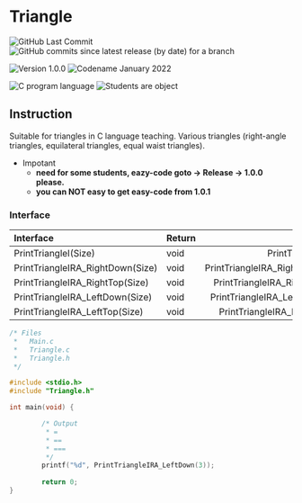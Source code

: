 # Triangle
![GitHub Last Commit](https://img.shields.io/github/last-commit/bre97-web/Trangle?color=%234b8bf5&label=Last%20commit)
![GitHub commits since latest release (by date) for a branch](https://img.shields.io/github/commits-since/bre97-web/Trangle/latest?color=%234b8bf5&label=Commits%20since%20last%20release)  

![Version 1.0.0](https://img.shields.io/badge/Version-1.0.0-lightgreen)
![Codename January 2022](https://img.shields.io/badge/Codename-January%202022-lightgreen)  

![C program language](https://img.shields.io/badge/Language-C-lightgreen)
![Students are object](https://img.shields.io/badge/Object-Students-lightgreen)
  

## Instruction  
Suitable for triangles in C language teaching. Various triangles (right-angle triangles, equilateral triangles, equal waist triangles).  

- Impotant  
  + **need for some students, eazy-code goto -> Release -> 1.0.0 please.**  
  + **you can NOT easy to get easy-code from 1.0.1**  

### Interface  
|Interface                            |Return |Tips                           |
|:---                                 |:---   |                           ---:|
|PrintTriangleI(Size)                 |void   |PrintTriangleI(2)              |
|PrintTriangleIRA_RightDown(Size)     |void   |PrintTriangleIRA_RightDown(7)  |
|PrintTriangleIRA_RightTop(Size)      |void   |PrintTriangleIRA_RightTop(0)   |
|PrintTriangleIRA_LeftDown(Size)      |void   |PrintTriangleIRA_LeftDown(7)   |
|PrintTriangleIRA_LeftTop(Size)       |void   |PrintTriangleIRA_LeftTop(7)    |

```C
/* Files
 *   Main.c
 *   Triangle.c
 *   Triangle.h
 */

#include <stdio.h>
#include "Triangle.h"

int main(void) {

        /* Output
         * =
         * ==
         * ===
         */
        printf("%d", PrintTriangleIRA_LeftDown(3));
        
        return 0;
}
```
